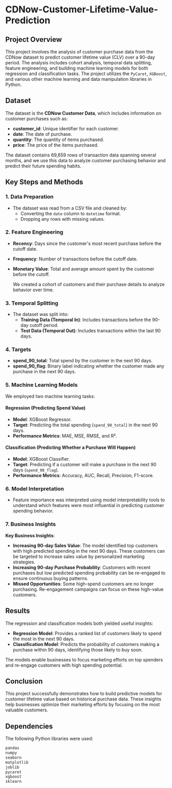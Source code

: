 # CDNow-Customer-Lifetime-Value-Prediction

## Project Overview

This project involves the analysis of customer purchase data from the CDNow dataset to predict customer lifetime value (CLV) over a 90-day period. The analysis includes cohort analysis, temporal data splitting, feature engineering, and building machine learning models for both regression and classification tasks. The project utilizes the `PyCaret`, `XGBoost`, and various other machine learning and data manipulation libraries in Python.

## Dataset

The dataset is the **CDNow Customer Data**, which includes information on customer purchases such as:
- **customer_id**: Unique identifier for each customer.
- **date**: The date of purchase.
- **quantity**: The quantity of items purchased.
- **price**: The price of the items purchased.

The dataset contains 69,659 rows of transaction data spanning several months, and we use this data to analyze customer purchasing behavior and predict their future spending habits.

## Key Steps and Methods

### 1. Data Preparation
- The dataset was read from a CSV file and cleaned by:
  - Converting the `date` column to `datetime` format.
  - Dropping any rows with missing values.

### 2. Feature Engineering
- **Recency**: Days since the customer's most recent purchase before the cutoff date.
- **Frequency**: Number of transactions before the cutoff date.
- **Monetary Value**: Total and average amount spent by the customer before the cutoff.
  
  We created a cohort of customers and their purchase details to analyze behavior over time.

### 3. Temporal Splitting
- The dataset was split into:
  - **Training Data (Temporal In)**: Includes transactions before the 90-day cutoff period.
  - **Test Data (Temporal Out)**: Includes transactions within the last 90 days.

### 4. Targets
- **spend_90_total**: Total spend by the customer in the next 90 days.
- **spend_90_flag**: Binary label indicating whether the customer made any purchase in the next 90 days.

### 5. Machine Learning Models
We employed two machine learning tasks:

#### Regression (Predicting Spend Value)
- **Model**: XGBoost Regressor.
- **Target**: Predicting the total spending (`spend_90_total`) in the next 90 days.
- **Performance Metrics**: MAE, MSE, RMSE, and R².

#### Classification (Predicting Whether a Purchase Will Happen)
- **Model**: XGBoost Classifier.
- **Target**: Predicting if a customer will make a purchase in the next 90 days (`spend_90_flag`).
- **Performance Metrics**: Accuracy, AUC, Recall, Precision, F1-score.

### 6. Model Interpretation
- Feature importance was interpreted using model interpretability tools to understand which features were most influential in predicting customer spending behavior.
  
### 7. Business Insights
**Key Business Insights**:
- **Increasing 90-day Sales Value**: The model identified top customers with high predicted spending in the next 90 days. These customers can be targeted to increase sales value by personalized marketing strategies.
- **Increasing 90-day Purchase Probability**: Customers with recent purchases but low predicted spending probability can be re-engaged to ensure continuous buying patterns.
- **Missed Opportunities**: Some high-spend customers are no longer purchasing. Re-engagement campaigns can focus on these high-value customers.

## Results

The regression and classification models both yielded useful insights:

- **Regression Model**: Provides a ranked list of customers likely to spend the most in the next 90 days.
- **Classification Model**: Predicts the probability of customers making a purchase within 90 days, identifying those likely to buy soon.

The models enable businesses to focus marketing efforts on top spenders and re-engage customers with high spending potential.

## Conclusion

This project successfully demonstrates how to build predictive models for customer lifetime value based on historical purchase data. These insights help businesses optimize their marketing efforts by focusing on the most valuable customers.

## Dependencies

The following Python libraries were used:

```bash
pandas
numpy
seaborn
matplotlib
joblib
pycaret
xgboost
sklearn




